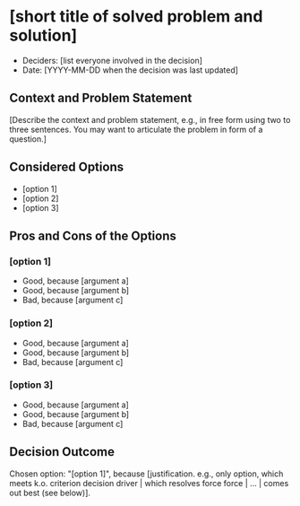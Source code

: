 # [short title of solved problem and solution]

* Deciders: [list everyone involved in the decision] 
* Date: [YYYY-MM-DD when the decision was last updated] 

## Context and Problem Statement

[Describe the context and problem statement, e.g., in free form using two to three sentences. You may want to articulate the problem in form of a question.]

## Considered Options

* [option 1]
* [option 2]
* [option 3]

## Pros and Cons of the Options 

### [option 1]

* Good, because [argument a]
* Good, because [argument b]
* Bad, because [argument c]

### [option 2]

* Good, because [argument a]
* Good, because [argument b]
* Bad, because [argument c]

### [option 3]

* Good, because [argument a]
* Good, because [argument b]
* Bad, because [argument c]

## Decision Outcome

Chosen option: "[option 1]", because [justification. e.g., only option, which meets k.o. criterion decision driver | which resolves force force | … | comes out best (see below)].
